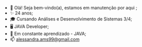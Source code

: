 - 👋 Olá! Seja bem-vindo(a), estamos em manutenção por aqui ;
- ✨ 24 anos;
- 🎓 Cursando Análises e Desenvolvimento de Sistemas 3/4;
- 🖥️ JAVA Developer;
- 🌱 Em constante aprendizado - JAVA;
- 📫 alessandra.ams99@gmail.com

<!---
alesssandra-moreira/alesssandra-moreira is a ✨ special ✨ repository because its `README.md` (this file) appears on your GitHub profile.
You can click the Preview link to take a look at your changes.
--->
